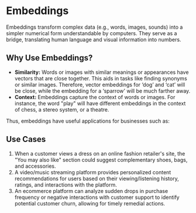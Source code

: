 # Embeddings

Embeddings transform complex data (e.g., words, images, sounds) into a simpler numerical form understandable by computers. They serve as a bridge, translating human language and visual information into numbers.

## Why Use Embeddings?

* **Similarity:** Words or images with similar meanings or appearances have vectors that are close together. This aids in tasks like finding synonyms or similar images. Therefore, vector embeddings for ‘dog’ and ‘cat’ will be close, while the embedding for a ‘sparrow' will be much farther away.
* **Context:** Embeddings capture the context of words or images. For instance, the word "play" will have different embeddings in the context of chess, a stereo system, or a theatre.

Thus, embeddings have useful applications for businesses such as:

## Use Cases

1. When a customer views a dress on an online fashion retailer's site, the "You may also like" section could suggest complementary shoes, bags, and accessories.
2. A video/music streaming platform provides personalized content recommendations for users based on their viewing/listening history, ratings, and interactions with the platform.
3. An ecommerce platform can analyze sudden drops in purchase frequency or negative interactions with customer support to identify potential customer churn, allowing for timely remedial actions.
